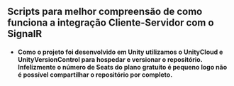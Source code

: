 ## Scripts para melhor compreensão de como funciona a integração Cliente-Servidor com o SignalR

- #### Como o projeto foi desenvolvido em Unity utilizamos o UnityCloud e UnityVersionControl para hospedar e versionar o repositório. Infelizmente o número de Seats do plano gratuito é pequeno logo não é possível compartilhar o repositório por completo.
